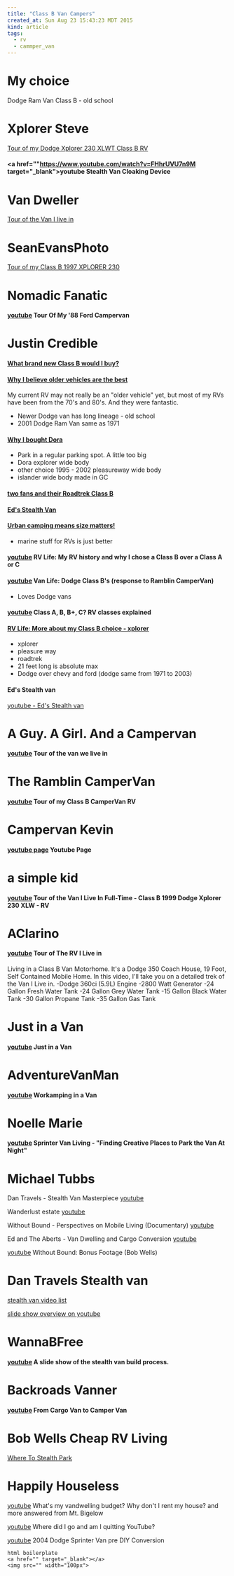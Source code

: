 ```yaml
---
title: "Class B Van Campers"
created_at: Sun Aug 23 15:43:23 MDT 2015
kind: article
tags:
  - rv
  - cammper_van
---
```


# My choice

Dodge Ram Van Class B - old school


# Xplorer Steve

<a href="https://www.youtube.com/watch?v=bUS0tpsvAu4" target="_blank">Tour of my Dodge Xplorer 230 XLWT Class B RV</a>

#### <a href=""https://www.youtube.com/watch?v=FHhrUVU7n9M target="_blank">youtube</a> Stealth Van Cloaking Device 



# Van Dweller

<a href="https://www.youtube.com/watch?v=fSvrjesW7wI" target="_blank">Tour of the Van I live in</a>

# SeanEvansPhoto

<a href="https://www.youtube.com/watch?v=tgQKflH9zA4" target="_blank">Tour of my Class B 1997 XPLORER 230</a>

# Nomadic Fanatic

#### [youtube](https://www.youtube.com/watch?v=pE0ARnQezns) Tour Of My '88 Ford Campervan


# Justin Credible

#### <a href="https://www.youtube.com/watch?v=xfobKPh8e7k" target="_blank">What brand new Class B would I buy?</a>

#### <a href="https://www.youtube.com/watch?v=cTI90Kv7QN8" target="_blank">Why I believe older vehicles are the best</a>

My current RV may not really be an "older vehicle" yet, but most of my
RVs have been from the 70's and 80's. And they were fantastic.

* Newer Dodge van has long lineage - old school
* 2001 Dodge Ram Van same as 1971

#### <a href="https://www.youtube.com/watch?v=-CkSQ_j5vIE" target="_blank">Why I bought Dora</a>

* Park in a regular parking spot. A little too big
* Dora explorer wide body
* other choice 1995 - 2002 pleasureway wide body
* islander wide body made in GC

#### <a href="https://www.youtube.com/watch?v=Ks1MufB9UsA" target="_blank">two fans and their Roadtrek Class B</a>


#### <a href="https://www.youtube.com/watch?v=FgQnn_RxHrg" target="_blank">Ed's Stealth Van</a>

 

#### <a href="https://www.youtube.com/watch?v=_926NlDjJRU" target="_blank">Urban camping means size matters!</a>

* marine stuff for RVs is just better

#### [youtube](https://www.youtube.com/watch?v=0m-8Ub2kDOk) RV Life: My RV history and why I chose a Class B over a Class A or C

#### [youtube](https://www.youtube.com/watch?v=hubpNuJwXRA) Van Life: Dodge Class B's (response to Ramblin CamperVan)

* Loves Dodge vans

#### [youtube](https://www.youtube.com/watch?v=5-e6WCnlWp8) Class A, B, B+, C? RV classes explained


#### <a href="https://www.youtube.com/watch?v=3HXlYOu8OS0" target="_blank">RV Life: More about my Class B choice - xplorer</a>

* xplorer
* pleasure way
* roadtrek
* 21 feet long is absolute max
* Dodge over chevy and ford (dodge same from 1971 to 2003)

#### Ed's Stealth van

<a href="https://www.youtube.com/watch?v=FgQnn_RxHrg" target="_blank">youtube - Ed's Stealth van</a>

# A Guy. A Girl. And a Campervan

#### [youtube](https://www.youtube.com/watch?v=VJwFwqlz4g0) Tour of the van we live in

# The Ramblin CamperVan

#### [youtube](https://www.youtube.com/watch?v=aT1TTGDeCDY) Tour of my Class B CamperVan RV

# Campervan Kevin

#### [youtube page](https://www.youtube.com/user/gotmildew/videos) Youtube Page

# a simple kid

#### [youtube](https://www.youtube.com/watch?v=SKkNI-KlxgA) Tour of the Van I Live In Full-Time - Class B 1999 Dodge Xplorer 230 XLW - RV

# AClarino

#### [youtube](https://www.youtube.com/watch?v=LzalNp_jTqk) Tour of The RV I Live in 

Living in a Class B Van Motorhome. It's a Dodge 350 Coach House, 19
Foot, Self Contained Mobile Home. In this video, I'll take you on a
detailed trek of the Van I Live in. -Dodge 360ci (5.9L) Engine -2800
Watt Generator -24 Gallon Fresh Water Tank -24 Gallon Grey Water Tank
-15 Gallon Black Water Tank -30 Gallon Propane Tank -35 Gallon Gas Tank

# Just in a Van

#### [youtube](https://www.youtube.com/watch?v=X6oTxNPrUi4) Just in a Van


# AdventureVanMan

#### [youtube](https://www.youtube.com/watch?v=PdU_Df6Jj4k) Workamping in a Van 

# Noelle Marie

#### [youtube](https://www.youtube.com/watch?v=0h8wMseHGGo) Sprinter Van Living - "Finding Creative Places to Park the Van At Night"

# Michael Tubbs

Dan Travels - Stealth Van Masterpiece 
<a href="https://www.youtube.com/watch?v=EAUo2ifboHc" target="_blank">youtube</a>

Wanderlust estate
<a href="https://www.youtube.com/watch?v=3Tk0ujZ7xA4" target="_blank">youtube</a>

Without Bound - Perspectives on Mobile Living (Documentary) 
<a href="https://www.youtube.com/watch?v=Lg37Cbx-kak" target="_blank">youtube</a>

Ed and The Aberts - Van Dwelling and Cargo Conversion 
<a href="https://www.youtube.com/watch?v=9z1drR7r85E" target="_blank">youtube</a>

<a href="https://www.youtube.com/watch?v=8Yl63VI-qNk" target="_blank">youtube</a>
Without Bound: Bonus Footage (Bob Wells) 

# Dan Travels Stealth van


<a href="https://www.youtube.com/watch?v=uhyLw9D0304&list=PLBSToa1q3C5iDE6IACu5XkYhIj1yS9DMb" target="_blank">stealth van video list</a>

<a href="https://www.youtube.com/watch?v=mZbcLQyPvsY&index=35&list=PLBSToa1q3C5iDE6IACu5XkYhIj1yS9DMb" target="_blank">slide show overview on youtube</a>

# WannaBFree

#### <a href="" target="_blank">youtube</a> A slide show of the stealth van build process.

# Backroads Vanner

#### <a href="https://www.youtube.com/watch?v=OigUyvSOV0Y" target="_blank">youtube</a> From Cargo Van to Camper Van

# Bob Wells Cheap RV Living

<a href="http://www.cheaprvliving.com/boondocking-stealth-parking/where-to-stealth-park/" target="_blank">Where To Stealth Park</a>

# Happily Houseless

<a href="https://www.youtube.com/watch?v=1Wip77fr0I8" target="_blank">youtube</a>
What's my vandwelling budget? Why don't I rent my house? and more answered from Mt. Bigelow

<a href="https://www.youtube.com/watch?v=0I09VdGwRaA" target="_blank">youtube</a>
Where did I go and am I quitting YouTube? 

<a href="https://www.youtube.com/watch?v=atuYOVMmaUk" target="_blank">youtube</a>
2004 Dodge Sprinter Van pre DIY Conversion

~~~~~~~~~~~~~~~~
html boilerplate
<a href="" target="_blank"></a>
<img src="" width="100px">
~~~~~~~~~~~~~~~~

